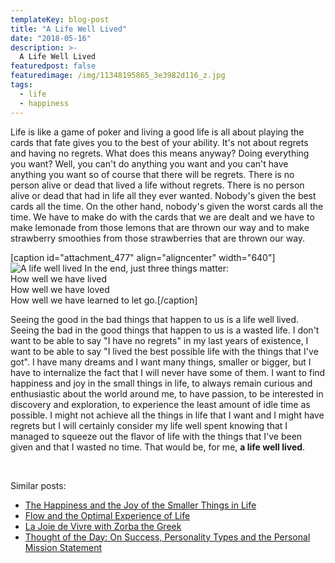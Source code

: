 ```yaml
---
templateKey: blog-post
title: "A Life Well Lived"
date: "2018-05-16"
description: >-
  A Life Well Lived
featuredpost: false
featuredimage: /img/11348195865_3e3982d116_z.jpg
tags:
  - life
  - happiness
---
```


Life is like a game of poker and living a good life is all about playing the cards that fate gives you to the best of your ability. It's not about regrets and having no regrets. What does this means anyway? Doing everything you want? Well, you can't do anything you want and you can't have anything you want so of course that there will be regrets. There is no person alive or dead that lived a life without regrets. There is no person alive or dead that had in life all they ever wanted. Nobody's given the best cards all the time. On the other hand, nobody's given the worst cards all the time. We have to make do with the cards that we are dealt and we have to make lemonade from those lemons that are thrown our way and to make strawberry smoothies from those strawberries that are thrown our way.

\[caption id="attachment\_477" align="aligncenter" width="640"\]![A life well lived](https://stefantesoi.com/wp-content/uploads/2018/05/11348195865_3e3982d116_z.jpg) In the end, just three things matter:  
How well we have lived  
How well we have loved  
How well we have learned to let go.\[/caption\]

Seeing the good in the bad things that happen to us is a life well lived. Seeing the bad in the good things that happen to us is a wasted life. I don't want to be able to say "I have no regrets" in my last years of existence, I want to be able to say "I lived the best possible life with the things that I've got". I have many dreams and I want many things, smaller or bigger, but I have to internalize the fact that I will never have some of them. I want to find happiness and joy in the small things in life, to always remain curious and enthusiastic about the world around me, to have passion, to be interested in discovery and exploration, to experience the least amount of idle time as possible. I might not achieve all the things in life that I want and I might have regrets but I will certainly consider my life well spent knowing that I managed to squeeze out the flavor of life with the things that I've been given and that I wasted no time. That would be, for me, **a life well lived**.

 

Similar posts:

- [The Happiness and the Joy of the Smaller Things in Life](https://stefantesoi.com/the-happiness-and-the-joy-in-the-smaller-things-in-life/)
- [Flow and the Optimal Experience of Life](https://stefantesoi.com/flow-the-optimal-experience-of-life/)
- [La Joie de Vivre with Zorba the Greek](https://stefantesoi.com/la-joie-de-vivre-with-zorba-the-greek/)
- [Thought of the Day: On Success, Personality Types and the Personal Mission Statement](https://stefantesoi.com/thought-of-the-day-on-success-personality-types-and-the-personal-mission-statement/)
